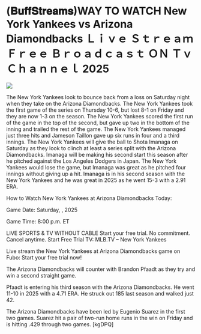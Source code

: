 # (𝐁𝐮𝐟𝐟𝐒𝐭𝐫𝐞𝐚𝐦𝐬)WAY TO WATCH New York Yankees vs Arizona Diamondbacks Ｌｉｖｅ Ｓｔｒｅａｍ Ｆｒｅｅ Ｂｒｏａｄｃａｓｔ ＯＮ Ｔｖ Ｃｈａｎｎｅｌ  2025  
  
  
[![](https://i.imgur.com/qSNzIqt.png)](https://movie.rssnews.media/jLJIXNcKB.php)  
  
The New York Yankees look to bounce back from a loss on Saturday night when they take on the Arizona Diamondbacks. The New York Yankees took the first game of the series on Thursday 10-6, but lost 8-1 on Friday and they are now 1-3 on the season. The New York Yankees scored the first run of the game in the top of the second, but gave up two in the bottom of the inning and trailed the rest of the game. The New York Yankees managed just three hits and Jameson Taillon gave up six runs in four and a third innings. The New York Yankees will give the ball to Shota Imanaga on Saturday as they look to clinch at least a series split with the Arizona Diamondbacks. Imanaga will be making his second start this season after he pitched against the Los Angeles Dodgers in Japan. The New York Yankees would lose the game, but Imanaga was great as he pitched four innings without giving up a hit. Imanaga is in his second season with the New York Yankees and he was great in 2025 as he went 15-3 with a 2.91 ERA.

How to Watch New York Yankees at Arizona Diamondbacks Today:

Game Date: Saturday, , 2025

Game Time: 8:00 p.m. ET

LIVE SPORTS & TV WITHOUT CABLE
Start your free trial. No commitment. Cancel anytime.
Start Free Trial
TV: MLB.TV – New York Yankees

Live stream the New York Yankees at Arizona Diamondbacks game on Fubo: Start your free trial now!

The Arizona Diamondbacks will counter with Brandon Pfaadt as they try and win a second straight game.

Pfaadt is entering his third season with the Arizona Diamondbacks. He went 11-10 in 2025 with a 4.71 ERA. He struck out 185 last season and walked just 42.

The Arizona Diamondbacks have been led by Eugenio Suarez in the first two games. Suarez hit a pair of two-run home runs in the win on Friday and is hitting .429 through two games. [kgDPQ]